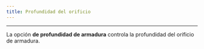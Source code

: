 ```yaml
---
title: Profundidad del orificio
---
```


***

La opción **de profundidad de armadura** controla la profundidad del orificio de armadura.
